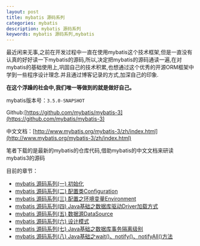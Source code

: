 ```yaml
---
layout: post
title: mybatis 源码系列
categories: mybatis
description: mybatis 源码系列
keywords: mybatis 源码系列,mybatis
---
```



最近闲来无事,之前在开发过程中一直在使用mybatis这个技术框架,但是一直没有认真的好好读一下mybatis的源码,所以,决定把mybatis的源码通读一遍,在对mybatis的基础使用上,巩固自己的技术积累,也想通过这个优秀的开源ORM框架中学到一些程序设计理念.并且通过博客记录的方式,加深自己的印象.

**在这个浮躁的社会中,我们唯一等做到的就是做好自己。**


mybatis版本号：`3.5.0-SNAPSHOT`

Github:[https://github.com/mybatis/mybatis-3](https://github.com/mybatis/mybatis-3)

中文文档：[http://www.mybatis.org/mybatis-3/zh/index.html](http://www.mybatis.org/mybatis-3/zh/index.html)



笔者下载的是最新的mybatis的仓库代码,借助mybatis的中文文档来研读mybatis3的源码

目前的章节：

- [mybatis 源码系列(一) 初始化](/2019/05/11/mybatis-1/)
- [mybatis 源码系列(二) 配置类Configuration](/2019/05/12/mybatis-2/)
- [mybatis 源码系列(三) 配置之环境变量Environment](/2019/05/13/mybatis-3/)
- [mybatis 源码系列(四) Java基础之数据库驱动Driver加载方式](/2019/05/14/mybatis-4/)
- [mybatis 源码系列(五) 数据源DataSource](/2019/05/16/mybatis-5/)
- [mybatis 源码系列(六) 设计模式](/2019/05/17/mybatis-6/)
- [mybatis 源码系列(七) Java基础之数据库事务隔离级别](/2019/05/18/mybatis-7/)
- [mybatis 源码系列(八) Java基础之wait()、notify()、notifyAll()方法]()